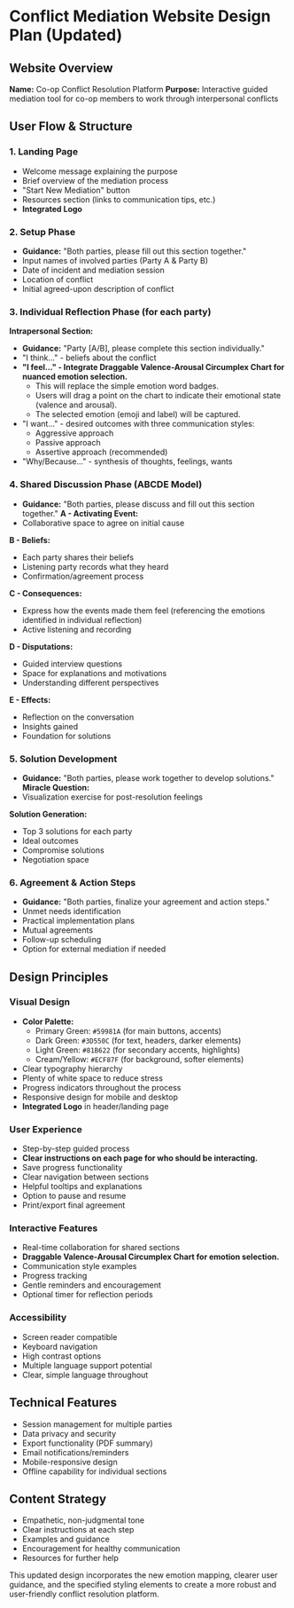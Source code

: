 # Conflict Mediation Website Design Plan (Updated)

## Website Overview
**Name:** Co-op Conflict Resolution Platform
**Purpose:** Interactive guided mediation tool for co-op members to work through interpersonal conflicts

## User Flow & Structure

### 1. Landing Page
- Welcome message explaining the purpose
- Brief overview of the mediation process
- "Start New Mediation" button
- Resources section (links to communication tips, etc.)
- **Integrated Logo**

### 2. Setup Phase
- **Guidance:** "Both parties, please fill out this section together."
- Input names of involved parties (Party A & Party B)
- Date of incident and mediation session
- Location of conflict
- Initial agreed-upon description of conflict

### 3. Individual Reflection Phase (for each party)
**Intrapersonal Section:**
- **Guidance:** "Party [A/B], please complete this section individually."
- "I think..." - beliefs about the conflict
- **"I feel..." - Integrate Draggable Valence-Arousal Circumplex Chart for nuanced emotion selection.**
  - This will replace the simple emotion word badges.
  - Users will drag a point on the chart to indicate their emotional state (valence and arousal).
  - The selected emotion (emoji and label) will be captured.
- "I want..." - desired outcomes with three communication styles:
  - Aggressive approach
  - Passive approach  
  - Assertive approach (recommended)
- "Why/Because..." - synthesis of thoughts, feelings, wants

### 4. Shared Discussion Phase (ABCDE Model)
- **Guidance:** "Both parties, please discuss and fill out this section together."
**A - Activating Event:**
- Collaborative space to agree on initial cause

**B - Beliefs:**
- Each party shares their beliefs
- Listening party records what they heard
- Confirmation/agreement process

**C - Consequences:**
- Express how the events made them feel (referencing the emotions identified in individual reflection)
- Active listening and recording

**D - Disputations:**
- Guided interview questions
- Space for explanations and motivations
- Understanding different perspectives

**E - Effects:**
- Reflection on the conversation
- Insights gained
- Foundation for solutions

### 5. Solution Development
- **Guidance:** "Both parties, please work together to develop solutions."
**Miracle Question:**
- Visualization exercise for post-resolution feelings

**Solution Generation:**
- Top 3 solutions for each party
- Ideal outcomes
- Compromise solutions
- Negotiation space

### 6. Agreement & Action Steps
- **Guidance:** "Both parties, finalize your agreement and action steps."
- Unmet needs identification
- Practical implementation plans
- Mutual agreements
- Follow-up scheduling
- Option for external mediation if needed

## Design Principles

### Visual Design
- **Color Palette:**
  - Primary Green: `#59981A` (for main buttons, accents)
  - Dark Green: `#3D550C` (for text, headers, darker elements)
  - Light Green: `#81B622` (for secondary accents, highlights)
  - Cream/Yellow: `#ECF87F` (for background, softer elements)
- Clear typography hierarchy
- Plenty of white space to reduce stress
- Progress indicators throughout the process
- Responsive design for mobile and desktop
- **Integrated Logo** in header/landing page

### User Experience
- Step-by-step guided process
- **Clear instructions on each page for who should be interacting.**
- Save progress functionality
- Clear navigation between sections
- Helpful tooltips and explanations
- Option to pause and resume
- Print/export final agreement

### Interactive Features
- Real-time collaboration for shared sections
- **Draggable Valence-Arousal Circumplex Chart for emotion selection.**
- Communication style examples
- Progress tracking
- Gentle reminders and encouragement
- Optional timer for reflection periods

### Accessibility
- Screen reader compatible
- Keyboard navigation
- High contrast options
- Multiple language support potential
- Clear, simple language throughout

## Technical Features
- Session management for multiple parties
- Data privacy and security
- Export functionality (PDF summary)
- Email notifications/reminders
- Mobile-responsive design
- Offline capability for individual sections

## Content Strategy
- Empathetic, non-judgmental tone
- Clear instructions at each step
- Examples and guidance
- Encouragement for healthy communication
- Resources for further help

This updated design incorporates the new emotion mapping, clearer user guidance, and the specified styling elements to create a more robust and user-friendly conflict resolution platform.

